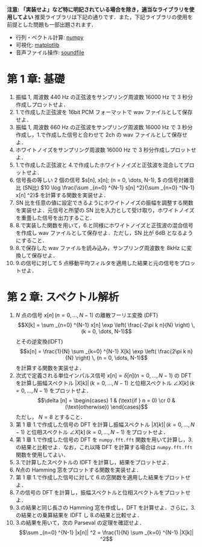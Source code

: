 **注意: 「実装せよ」など特に明記されている場合を除き，適当なライブラリを使用してよい**
推奨ライブラリは下記の通りです．また，下記ライブラリの使用を前提とした問題も一部出題されます．

- 行列・ベクトル計算: [numpy](https://numpy.org)
- 可視化: [matplotlib](https://matplotlib.org)
- 音声ファイル操作: [soundfile](https://pysoundfile.readthedocs.io/en/latest/)

# 第 1 章: 基礎

1. 振幅 1, 周波数 440 Hz の正弦波をサンプリング周波数 16000 Hz で 3 秒分作成しプロットせよ．
2. 1.で作成した正弦波を 16bit PCM フォーマットで wav ファイルとして保存せよ．
3. 振幅 1, 周波数 660 Hz の正弦波をサンプリング周波数 16000 Hz で 3 秒分作成し，1.で作成した信号と合わせて 2ch の wav ファイルとして保存せよ．
4. ホワイトノイズをサンプリング周波数 16000 Hz で 3 秒分作成しプロットせよ．
5. 1.で作成した正弦波と 4.で作成したホワイトノイズと正弦波を混合してプロットせよ．
6. 信号長の等しい 2 個の信号 $s[n], x[n]\; (n = 0, \dots, N-1), $ の信号対雑音比 (SN比) $10 \log \frac{\sum _{n=0} ^{N-1} s[n] ^2}{\sum _{n=0} ^{N-1} x[n] ^2}$ を計算する関数を実装せよ．
7. SN 比を任意の値に設定できるようにホワイトノイズの振幅を調整する関数を実装せよ．元信号と所望の SN 比を入力として受け取り，ホワイトノイズを重畳した信号を出力すること．
8. 8.で実装した関数を用いて，6.と同様にホワイトノイズと正弦波の混合信号を作成し wav ファイルとして保存せよ．ただし，SN 比が 6dB となるようにすること．
9. 8.で保存した wav ファイルを読み込み，サンプリング周波数を 8kHz に変換して保存せよ．
10. 9.の信号に対して 5 点移動平均フィルタを適用した結果と元の信号をプロットせよ．

# 第 2 章: スペクトル解析

1. $N$ 点の信号 $x[n] \, (n = 0, \dots , N-1)$ の離散フーリエ変換 (DFT) $$X[k] = \sum _{n=0} ^{N-1} x[n] \exp \left( \frac{-2\pi k n}{N} \right) \, (k = 0, \dots, N-1)$$ とその逆変換(IDFT)$$x[n] = \frac{1}{N} \sum _{k=0} ^{N-1} X[k] \exp \left( \frac{2\pi k n}{N} \right) \, (n = 0, \dots, N-1)$$を計算する関数を実装せよ．
2. 次式で定義される単位インパルス信号 $x[n] = \delta [n] (n = 0, \dots, N-1)$ の DFT を計算し振幅スペクトル $|X[k]| \, (k = 0, \dots, N-1)$ と位相スペクトル $\angle X[k] \, (k = 0, \dots, N-1)$ をプロットせよ． $$\delta [n] = \begin{cases} 1 & (\text{if } n = 0) \cr 0 & (\text{otherwise}) \end{cases}$$ ただし， $N=8$ とすること．
3. 第 1 章 1.で作成した信号の DFT を計算し振幅スペクトル $|X[k]| \, (k = 0, \dots, N-1)$ と位相スペクトル $\angle X[k] \, (k = 0, \dots, N-1)$ をプロットせよ．
4. 第 1 章 1.で作成した信号の DFT を `numpy.fft.fft` 関数を用いて計算し，3.の結果と比較せよ．なお，これ以降 DFT を計算する場合は `numpy.fft.fft`関数を使用してよい．
5. 3.で計算したスペクトルの IDFT を計算し，結果をプロットせよ．
6. $N$点の Hamming 窓をプロットする関数を実装せよ．
7. 第 1 章 1.で作成した信号に対して 6.の窓関数を適用した結果をプロットせよ．
8. 7.の信号の DFT を計算し，振幅スペクトルと位相スペクトルをプロットせよ．
9. 3.の結果と同じ長さの Hamming 窓を作成し，DFT を計算せよ．さらに，3.の結果との乗算結果を IDFT し 8.の結果と比較せよ．
10. 3.の結果を用いて，次の Parseval の定理を確認せよ．$$\sum _{n=0} ^{N-1} |x[n]| ^2 = \frac{1}{N} \sum _{k=0} ^{N-1} |X[k]| ^2$$
